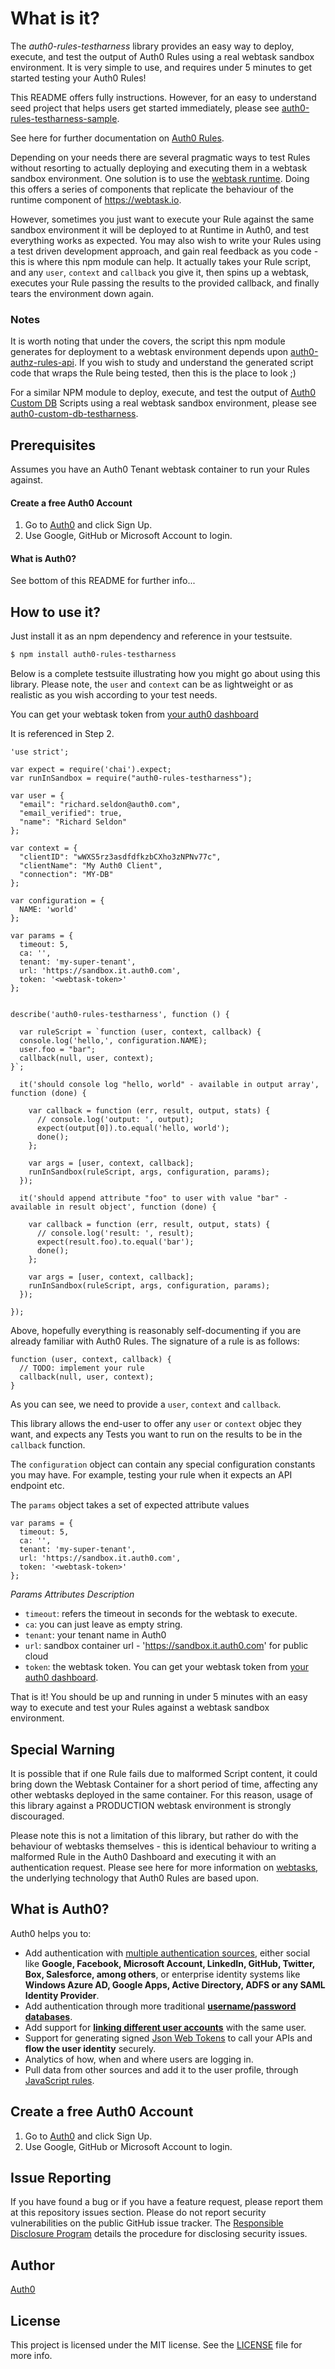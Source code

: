 # What is it?

The *auth0-rules-testharness* library provides an easy way to deploy, execute, and test the output of Auth0 Rules using a real
webtask sandbox environment. It is very simple to use, and requires under 5 minutes to get started testing your Auth0 Rules! 

This README offers fully instructions. However, for an easy to understand seed project that helps users get started immediately, please see [auth0-rules-testharness-sample](https://github.com/tawawa/auth0-rules-testharness-sample).

See here for further documentation on [Auth0 Rules](https://auth0.com/docs/rules).

Depending on your needs there are several pragmatic ways to test Rules without resorting to actually deploying and executing
them in a webtask sandbox environment. One solution is to use the [webtask runtime](https://github.com/auth0/webtask-runtime).
Doing this offers a series of components that replicate the behaviour of the runtime component of https://webtask.io.

However, sometimes you just want to execute your Rule against the same sandbox environment it will be deployed to at Runtime in
Auth0, and test everything works as expected. You may also wish to write your Rules using a test driven development approach, and gain real feedback as you code - this is where this npm module can help.  It actually takes your Rule script, and any `user`, `context` and `callback` you give it, then spins up a webtask, executes your Rule passing the results to the provided callback, and finally tears the environment down again.

### Notes

It is worth noting that under the covers, the script this npm module generates for deployment to a webtask environment depends upon [auth0-authz-rules-api](https://github.com/auth0/auth0-authz-rules-api). If you wish to study and understand the generated script code that wraps the Rule being tested, then this is the place to look ;)

For a similar NPM module to deploy, execute, and test the output of [Auth0 Custom DB](https://auth0.com/docs/connections/database/mysql) Scripts using a real webtask sandbox environment, please see [auth0-custom-db-testharness](https://www.npmjs.com/package/auth0-custom-db-testharness).

## Prerequisites 

Assumes you have an Auth0 Tenant webtask container to run your Rules against.

#### Create a free Auth0 Account

1. Go to [Auth0](https://auth0.com/signup) and click Sign Up.
2. Use Google, GitHub or Microsoft Account to login.

#### What is Auth0?

See bottom of this README for further info...


## How to use it? 

Just install it as an npm dependency and reference in your testsuite.

```bash
$ npm install auth0-rules-testharness
```

Below is a complete testsuite illustrating how you might go about using this library.
Please note, the `user` and `context` can be as lightweight or as realistic as you wish according to your test needs.

You can get your webtask token from [your auth0 dashboard](https://manage.auth0.com/#/account/webtasks)

It is referenced in Step 2. 


```
'use strict';

var expect = require('chai').expect;
var runInSandbox = require("auth0-rules-testharness");

var user = {
  "email": "richard.seldon@auth0.com",
  "email_verified": true,
  "name": "Richard Seldon"
};

var context = {
  "clientID": "wWXS5rz3asdfdfkzbCXho3zNPNv77c",
  "clientName": "My Auth0 Client",
  "connection": "MY-DB"
};

var configuration = {
  NAME: 'world'
};

var params = {
  timeout: 5,
  ca: '',
  tenant: 'my-super-tenant',
  url: 'https://sandbox.it.auth0.com',
  token: '<webtask-token>'
};


describe('auth0-rules-testharness', function () {

  var ruleScript = `function (user, context, callback) {
  console.log('hello,', configuration.NAME);
  user.foo = "bar";
  callback(null, user, context);
}`;

  it('should console log "hello, world" - available in output array', function (done) {

    var callback = function (err, result, output, stats) {
      // console.log('output: ', output);
      expect(output[0]).to.equal('hello, world');
      done();
    };

    var args = [user, context, callback];
    runInSandbox(ruleScript, args, configuration, params);
  });

  it('should append attribute "foo" to user with value "bar" - available in result object', function (done) {

    var callback = function (err, result, output, stats) {
      // console.log('result: ', result);
      expect(result.foo).to.equal('bar');
      done();
    };

    var args = [user, context, callback];
    runInSandbox(ruleScript, args, configuration, params);
  });

});
```

Above, hopefully everything is reasonably self-documenting if you are already familiar with Auth0 Rules. The signature of a rule is as follows:

```
function (user, context, callback) {
  // TODO: implement your rule
  callback(null, user, context);
}
```

As you can see, we need to provide a `user`, `context` and `callback`.

This library allows the end-user to offer any `user` or `context` objec they want, and expects any Tests you want to run on the results to be in the `callback` function.

The `configuration` object can contain any special configuration constants you may have. For example, testing your rule when it expects an API endpoint etc.

The `params` object takes a set of expected attribute values

```
var params = {
  timeout: 5,
  ca: '',
  tenant: 'my-super-tenant',
  url: 'https://sandbox.it.auth0.com',
  token: '<webtask-token>'
};
```

*Params Attributes Description*

* `timeout`: refers the timeout in seconds for the webtask to execute.
* `ca`: you can just leave as empty string.
* `tenant`: your tenant name in Auth0 
* `url`: sandbox container url - 'https://sandbox.it.auth0.com' for public cloud
* `token`: the webtask token. You can get your webtask token from [your auth0 dashboard](https://manage.auth0.com/#/account/webtasks).

That is it! You should be up and running in under 5 minutes with an easy way to execute and test your Rules against a webtask sandbox environment.

## Special Warning

It is possible that if one Rule fails due to malformed Script content, it could bring down the Webtask Container for a short period of time, affecting any other webtasks deployed in the same container. For this reason, usage of this library against a PRODUCTION webtask environment is strongly discouraged. 

Please note this is not a limitation of this library, but rather do with the behaviour of webtasks themselves - this is identical behaviour to writing a malformed Rule in the Auth0 Dashboard and executing it with an authentication request. Please see here for more information on [webtasks](https://webtask.io/), the underlying technology that Auth0 Rules are based upon.

## What is Auth0?

Auth0 helps you to:

* Add authentication with [multiple authentication sources](https://docs.auth0.com/identityproviders), either social like **Google, Facebook, Microsoft Account, LinkedIn, GitHub, Twitter, Box, Salesforce, among others**, or enterprise identity systems like **Windows Azure AD, Google Apps, Active Directory, ADFS or any SAML Identity Provider**.
* Add authentication through more traditional **[username/password databases](https://docs.auth0.com/mysql-connection-tutorial)**.
* Add support for **[linking different user accounts](https://docs.auth0.com/link-accounts)** with the same user.
* Support for generating signed [Json Web Tokens](https://docs.auth0.com/jwt) to call your APIs and **flow the user identity** securely.
* Analytics of how, when and where users are logging in.
* Pull data from other sources and add it to the user profile, through [JavaScript rules](https://docs.auth0.com/rules).

## Create a free Auth0 Account

1. Go to [Auth0](https://auth0.com/signup) and click Sign Up.
2. Use Google, GitHub or Microsoft Account to login.

## Issue Reporting

If you have found a bug or if you have a feature request, please report them at this repository issues section. Please do not report security vulnerabilities on the public GitHub issue tracker. The [Responsible Disclosure Program](https://auth0.com/whitehat) details the procedure for disclosing security issues.

## Author

[Auth0](auth0.com)

## License

This project is licensed under the MIT license. See the [LICENSE](LICENSE) file for more info.
